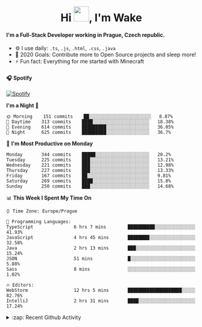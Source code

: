 <h1 align="center">Hi <img src="https://raw.githubusercontent.com/MrWakeCZ/MrWakeCZ/master/Hi.gif" width="40px" />, I'm Wake</h1>

#### I'm a Full-Stack Developer working in Prague, Czech republic.
- ⚙️ I use daily: `.ts`, `.js`, `.html`, `.css`, `.java`
- 🥅 2020 Goals: Contribute more to Open Source projects and sleep more!
- ⚡ Fun fact: Everything for me started with Minecraft

#### 🎧 Spotify
[![Spotify](https://novatorem-delta-eight.vercel.app/api/spotify)](https://open.spotify.com/user/wakeecz)

<!--START_SECTION:waka-->
**I'm a Night 🦉** 

```text
🌞 Morning    151 commits    ██░░░░░░░░░░░░░░░░░░░░░░░   8.87% 
🌆 Daytime    313 commits    ████░░░░░░░░░░░░░░░░░░░░░   18.38% 
🌃 Evening    614 commits    █████████░░░░░░░░░░░░░░░░   36.05% 
🌙 Night      625 commits    █████████░░░░░░░░░░░░░░░░   36.7%

```
📅 **I'm Most Productive on Monday** 

```text
Monday       344 commits    █████░░░░░░░░░░░░░░░░░░░░   20.2% 
Tuesday      225 commits    ███░░░░░░░░░░░░░░░░░░░░░░   13.21% 
Wednesday    221 commits    ███░░░░░░░░░░░░░░░░░░░░░░   12.98% 
Thursday     227 commits    ███░░░░░░░░░░░░░░░░░░░░░░   13.33% 
Friday       167 commits    ██░░░░░░░░░░░░░░░░░░░░░░░   9.81% 
Saturday     269 commits    ████░░░░░░░░░░░░░░░░░░░░░   15.8% 
Sunday       250 commits    ███░░░░░░░░░░░░░░░░░░░░░░   14.68%

```


📊 **This Week I Spent My Time On** 

```text
⌚︎ Time Zone: Europe/Prague

💬 Programming Languages: 
TypeScript               6 hrs 7 mins        ██████████░░░░░░░░░░░░░░░   41.93% 
JavaScript               4 hrs 45 mins       ████████░░░░░░░░░░░░░░░░░   32.58% 
Java                     2 hrs 13 mins       ███░░░░░░░░░░░░░░░░░░░░░░   15.24% 
JSON                     51 mins             █░░░░░░░░░░░░░░░░░░░░░░░░   5.88% 
Sass                     8 mins              ░░░░░░░░░░░░░░░░░░░░░░░░░   1.02%

🔥 Editors: 
WebStorm                 12 hrs 5 mins       ████████████████████░░░░░   82.76% 
IntelliJ                 2 hrs 31 mins       ████░░░░░░░░░░░░░░░░░░░░░   17.24%

```


<!--END_SECTION:waka-->

<details>
  <summary>:zap: Recent Github Activity</summary>

<!--START_SECTION:activity-->
1. 🎉 Merged PR [#14](https://github.com/craftmania-cz/craftmanager/pull/14) in [craftmania-cz/craftmanager](https://github.com/craftmania-cz/craftmanager)
2. 🎉 Merged PR [#89](https://github.com/waked-cz/corgi/pull/89) in [waked-cz/corgi](https://github.com/waked-cz/corgi)
3. 🗣 Commented on [#14](https://github.com/craftmania-cz/craftmanager/issues/14) in [craftmania-cz/craftmanager](https://github.com/craftmania-cz/craftmanager)
4. 🎉 Merged PR [#2](https://github.com/craftmania-cz/craftcore/pull/2) in [craftmania-cz/craftcore](https://github.com/craftmania-cz/craftcore)
5. 🎉 Merged PR [#7](https://github.com/craftmania-cz/craftlobby/pull/7) in [craftmania-cz/craftlobby](https://github.com/craftmania-cz/craftlobby)
<!--END_SECTION:activity-->

</details>
